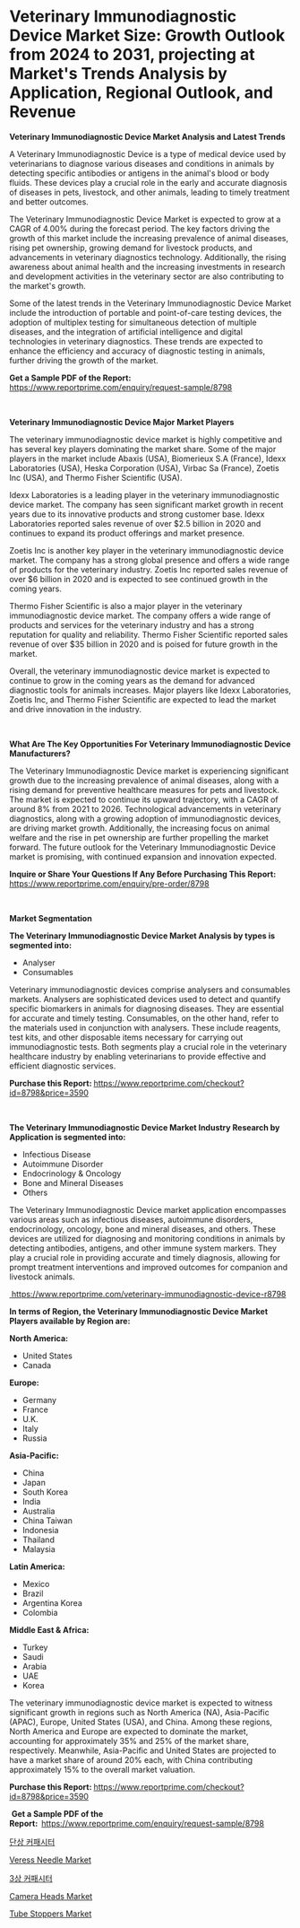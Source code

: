 <p><h1>Veterinary Immunodiagnostic Device Market Size: Growth Outlook from 2024 to 2031, projecting at Market's Trends Analysis by Application, Regional Outlook, and Revenue</h1></p><p><strong>Veterinary Immunodiagnostic Device Market Analysis and Latest Trends</strong></p>
<p><p>A Veterinary Immunodiagnostic Device is a type of medical device used by veterinarians to diagnose various diseases and conditions in animals by detecting specific antibodies or antigens in the animal's blood or body fluids. These devices play a crucial role in the early and accurate diagnosis of diseases in pets, livestock, and other animals, leading to timely treatment and better outcomes.</p><p>The Veterinary Immunodiagnostic Device Market is expected to grow at a CAGR of 4.00% during the forecast period. The key factors driving the growth of this market include the increasing prevalence of animal diseases, rising pet ownership, growing demand for livestock products, and advancements in veterinary diagnostics technology. Additionally, the rising awareness about animal health and the increasing investments in research and development activities in the veterinary sector are also contributing to the market's growth.</p><p>Some of the latest trends in the Veterinary Immunodiagnostic Device Market include the introduction of portable and point-of-care testing devices, the adoption of multiplex testing for simultaneous detection of multiple diseases, and the integration of artificial intelligence and digital technologies in veterinary diagnostics. These trends are expected to enhance the efficiency and accuracy of diagnostic testing in animals, further driving the growth of the market.</p></p>
<p><strong>Get a Sample PDF of the Report:&nbsp;</strong> <a href="https://www.reportprime.com/enquiry/request-sample/8798">https://www.reportprime.com/enquiry/request-sample/8798</a></p>
<p>&nbsp;</p>
<p><strong>Veterinary Immunodiagnostic Device Major Market Players</strong></p>
<p><p>The veterinary immunodiagnostic device market is highly competitive and has several key players dominating the market share. Some of the major players in the market include Abaxis (USA), Biomerieux S.A (France), Idexx Laboratories (USA), Heska Corporation (USA), Virbac Sa (France), Zoetis Inc (USA), and Thermo Fisher Scientific (USA).</p><p>Idexx Laboratories is a leading player in the veterinary immunodiagnostic device market. The company has seen significant market growth in recent years due to its innovative products and strong customer base. Idexx Laboratories reported sales revenue of over $2.5 billion in 2020 and continues to expand its product offerings and market presence.</p><p>Zoetis Inc is another key player in the veterinary immunodiagnostic device market. The company has a strong global presence and offers a wide range of products for the veterinary industry. Zoetis Inc reported sales revenue of over $6 billion in 2020 and is expected to see continued growth in the coming years.</p><p>Thermo Fisher Scientific is also a major player in the veterinary immunodiagnostic device market. The company offers a wide range of products and services for the veterinary industry and has a strong reputation for quality and reliability. Thermo Fisher Scientific reported sales revenue of over $35 billion in 2020 and is poised for future growth in the market.</p><p>Overall, the veterinary immunodiagnostic device market is expected to continue to grow in the coming years as the demand for advanced diagnostic tools for animals increases. Major players like Idexx Laboratories, Zoetis Inc, and Thermo Fisher Scientific are expected to lead the market and drive innovation in the industry.</p></p>
<p>&nbsp;</p>
<p><strong>What Are The Key Opportunities For Veterinary Immunodiagnostic Device Manufacturers?</strong></p>
<p><p>The Veterinary Immunodiagnostic Device market is experiencing significant growth due to the increasing prevalence of animal diseases, along with a rising demand for preventive healthcare measures for pets and livestock. The market is expected to continue its upward trajectory, with a CAGR of around 8% from 2021 to 2026. Technological advancements in veterinary diagnostics, along with a growing adoption of immunodiagnostic devices, are driving market growth. Additionally, the increasing focus on animal welfare and the rise in pet ownership are further propelling the market forward. The future outlook for the Veterinary Immunodiagnostic Device market is promising, with continued expansion and innovation expected.</p></p>
<p><strong>Inquire or Share Your Questions If Any Before Purchasing This Report:</strong> <a href="https://www.reportprime.com/enquiry/pre-order/8798">https://www.reportprime.com/enquiry/pre-order/8798</a></p>
<p>&nbsp;</p>
<p><strong>Market Segmentation</strong></p>
<p><strong>The Veterinary Immunodiagnostic Device Market Analysis by types is segmented into:</strong></p>
<p><ul><li>Analyser</li><li>Consumables</li></ul></p>
<p><p>Veterinary immunodiagnostic devices comprise analysers and consumables markets. Analysers are sophisticated devices used to detect and quantify specific biomarkers in animals for diagnosing diseases. They are essential for accurate and timely testing. Consumables, on the other hand, refer to the materials used in conjunction with analysers. These include reagents, test kits, and other disposable items necessary for carrying out immunodiagnostic tests. Both segments play a crucial role in the veterinary healthcare industry by enabling veterinarians to provide effective and efficient diagnostic services.</p></p>
<p><strong>Purchase this Report:&nbsp;</strong><a href="https://www.reportprime.com/checkout?id=8798&price=3590">https://www.reportprime.com/checkout?id=8798&price=3590</a></p>
<p>&nbsp;</p>
<p><strong>The Veterinary Immunodiagnostic Device Market Industry Research by Application is segmented into:</strong></p>
<p><ul><li>Infectious Disease</li><li>Autoimmune Disorder</li><li>Endocrinology & Oncology</li><li>Bone and Mineral Diseases</li><li>Others</li></ul></p>
<p><p>The Veterinary Immunodiagnostic Device market application encompasses various areas such as infectious diseases, autoimmune disorders, endocrinology, oncology, bone and mineral diseases, and others. These devices are utilized for diagnosing and monitoring conditions in animals by detecting antibodies, antigens, and other immune system markers. They play a crucial role in providing accurate and timely diagnosis, allowing for prompt treatment interventions and improved outcomes for companion and livestock animals.</p></p>
<p><a href="https://www.reportprime.com/veterinary-immunodiagnostic-device-r8798">&nbsp;https://www.reportprime.com/veterinary-immunodiagnostic-device-r8798</a></p>
<p><strong>In terms of Region, the Veterinary Immunodiagnostic Device Market Players available by Region are:</strong></p>
<p>
    <p> <strong> North America: </strong>
        <ul>
            <li>United States</li>
            <li>Canada</li>
        </ul>
        </p> 
    <p> <strong> Europe: </strong>
        <ul>
            <li>Germany</li>
            <li>France</li>
            <li>U.K.</li>
            <li>Italy</li>
            <li>Russia</li>
        </ul>
        </p> 
    <p> <strong> Asia-Pacific: </strong>
        <ul>
            <li>China</li>
            <li>Japan</li>
            <li>South Korea</li>
            <li>India</li>
            <li>Australia</li>
            <li>China Taiwan</li>
            <li>Indonesia</li>
            <li>Thailand</li>
            <li>Malaysia</li>
        </ul>
        </p> 
    <p> <strong> Latin America: </strong>
        <ul>
            <li>Mexico</li>
            <li>Brazil</li>
            <li>Argentina Korea</li>
            <li>Colombia</li>
        </ul>
        </p> 
    <p> <strong> Middle East & Africa: </strong>
        <ul>
            <li>Turkey</li>
            <li>Saudi</li>
            <li>Arabia</li>
            <li>UAE</li>
            <li>Korea</li>
        </ul>
    </p>
    </p>
<p><p>The veterinary immunodiagnostic device market is expected to witness significant growth in regions such as North America (NA), Asia-Pacific (APAC), Europe, United States (USA), and China. Among these regions, North America and Europe are expected to dominate the market, accounting for approximately 35% and 25% of the market share, respectively. Meanwhile, Asia-Pacific and United States are projected to have a market share of around 20% each, with China contributing approximately 15% to the overall market valuation.</p></p>
<p><strong>Purchase this Report: </strong><a href="https://www.reportprime.com/checkout?id=8798&price=3590">https://www.reportprime.com/checkout?id=8798&price=3590</a></p>
<p>&nbsp;<strong>Get a Sample PDF of the Report:&nbsp;&nbsp;</strong><a href="https://www.reportprime.com/enquiry/request-sample/8798">https://www.reportprime.com/enquiry/request-sample/8798</a></p>
<p><strong></strong></p>
<p><p><a href="https://github.com/amuji413411/Market-Research-Report-List-2/blob/main/7293951105731.md">단상 커패시터</a></p><p><a href="https://github.com/lubmix/Market-Research-Report-List-4/blob/main/veress-needle-market.md">Veress Needle Market</a></p><p><a href="https://github.com/risastia4/Market-Research-Report-List-2/blob/main/5643114105732.md">3상 커패시터</a></p><p><a href="https://github.com/joannagoyvaerts/Market-Research-Report-List-4/blob/main/camera-heads-market.md">Camera Heads Market</a></p><p><a href="https://github.com/Hazelklievgspy6vdcsmu106w/Market-Research-Report-List-4/blob/main/tube-stoppers-market.md">Tube Stoppers Market</a></p></p>